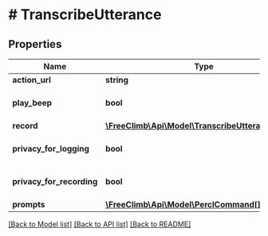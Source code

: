 # # TranscribeUtterance

## Properties

Name | Type | Description | Notes
------------ | ------------- | ------------- | -------------
**action_url** | **string** |  |
**play_beep** | **bool** |  | [optional] [default to false]
**record** | [**\FreeClimb\Api\Model\TranscribeUtteranceRecord**](TranscribeUtteranceRecord.md) |  | [optional]
**privacy_for_logging** | **bool** |  | [optional] [default to false]
**privacy_for_recording** | **bool** |  | [optional] [default to false]
**prompts** | [**\FreeClimb\Api\Model\PerclCommand[]**](PerclCommand.md) |  | [optional]

[[Back to Model list]](../../README.md#models) [[Back to API list]](../../README.md#endpoints) [[Back to README]](../../README.md)
